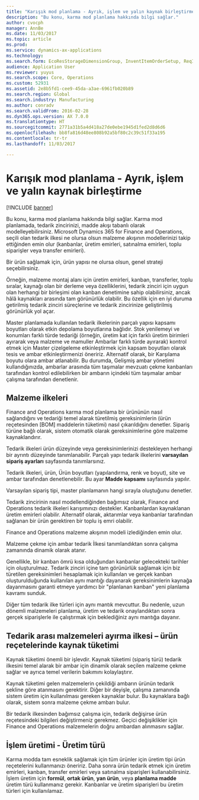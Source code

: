 ```yaml
---
title: "Karışık mod planlama - Ayrık, işlem ve yalın kaynak birleştirme"
description: "Bu konu, karma mod planlama hakkında bilgi sağlar."
author: cvocph
manager: AnnBe
ms.date: 11/03/2017
ms.topic: article
ms.prod: 
ms.service: dynamics-ax-applications
ms.technology: 
ms.search.form: EcoResStorageDimensionGroup, InventItemOrderSetup, ReqItemTable
audience: Application User
ms.reviewer: yuyus
ms.search.scope: Core, Operations
ms.custom: 52931
ms.assetid: 2e8b5fd1-cee9-45da-a3ae-6961fb020b89
ms.search.region: Global
ms.search.industry: Manufacturing
ms.author: conradv
ms.search.validFrom: 2016-02-28
ms.dyn365.ops.version: AX 7.0.0
ms.translationtype: HT
ms.sourcegitcommit: 2771a31b5a4d418a27de0ebe1945d1fed2d8d6d6
ms.openlocfilehash: bb8fa816d48ee808b92a5bf80c2c39c51f33a195
ms.contentlocale: tr-tr
ms.lasthandoff: 11/03/2017

---
```


# <a name="mixed-mode-planning---combine-discrete-process-and-lean-sourcing"></a>Karışık mod planlama - Ayrık, işlem ve yalın kaynak birleştirme

[!INCLUDE [banner](../includes/banner.md)]

Bu konu, karma mod planlama hakkında bilgi sağlar. Karma mod planlamada, tedarik zincirinizi, madde akışı tabanlı olarak modelleyebilirsiniz. Microsoft Dynamics 365 for Finance and Operations, seçili olan tedarik ilkesi ne olursa olsun malzeme akışının modellerinizi takip ettiğinden emin olur (kanbanlar, üretim emirleri, satınalma emirleri, toplu siparişler veya transfer emirleri). 

Bir ürün sağlamak için, ürün yapısı ne olursa olsun, genel strateji seçebilirsiniz.  

Örneğin, malzeme montaj alanı için üretim emirleri, kanban, transferler, toplu sıralar, kaynağı olan bir derleme veya özelliklerini, tedarik zinciri için uygun olan herhangi bir birleşimi olan kanban denetimine sahip olabilirsiniz, ancak hâlâ kaynakları arasında tam görünürlük olabilir. Bu özellik için en iyi duruma getirilmiş tedarik zinciri süreçlerine ve tedarik zincirinize geliştirilmiş görünürlük yol açar.  

Master planlamada kullanılan tedarik ilkelerinin parçalı yapısı kapsamı boyutları olarak etkin depolama boyutlarına bağlıdır. Stok yenilemeyi ve konumları farklı türde tedariği (örneğin, üretim kat için farklı üretim birimleri ayırarak veya malzeme ve mamuller Ambarlar farklı türde ayırarak) kontrol etmek için Master çizelgeleme etkinleştirmek için kapsam boyutları olarak tesis ve ambar etkinleştirmenizi öneririz. Alternatif olarak, bir Karşılama boyutu olara ambar atlanabilir. Bu durumda, Gelişmiş ambar yönetimi kullandığınızda, ambarlar arasında tüm taşımalar mevzuatı çekme kanbanları tarafından kontrol edilebilirken bir ambarın içindeki tüm taşımalar ambar çalışma tarafından denetlenir.

## <a name="supply-policies"></a>Malzeme ilkeleri
Finance and Operations karma mod planlama bir ürününün nasıl sağlandığını ve tedariği temel alarak türetilmiş gereksinimlerin (ürün reçetesinden \[BOM\] maddelerin tüketimi) nasıl çıkarıldığını denetler. Sipariş türüne bağlı olarak, sistem otomatik olarak gereksinimlerine göre malzeme kaynaklandırır.  

Tedarik ilkeleri ürün düzeyinde veya gereksinimlerinizi destekleyen herhangi bir ayrıntı düzeyinde tanımlanabilir. Parçalı yapı tedarik ilkelerini **varsayılan sipariş ayarları** sayfasında tanımlarsınız.  

Tedarik ilkeleri, ürün, Ürün boyutları (yapılandırma, renk ve boyut), site ve ambar tarafından denetlenebilir. Bu ayar **Madde kapsamı** sayfasında yapılır.  

Varsayılan sipariş tipi, master planlamanın hangi sırayla oluştuğunu denetler.  

Tedarik zincirinin nasıl modellendiğinden bağımsız olarak, Finance and Operations tedarik ilkeleri karışımınızı destekler. Kanbanlardan kaynaklanan üretim emirleri olabilir. Alternatif olarak, aktarımlar veya kanbanlar tarafından sağlanan bir ürün gerektiren bir toplu iş emri olabilir.  

Finance and Operations malzeme akışının modeli izlediğinden emin olur.  

Malzeme çekme için ambar tedarik İlkesi tanımlandıktan sonra çalışma zamanında dinamik olarak atanır.  

Genellikle, bir kanban ömrü kısa olduğundan kanbanlar gelecekteki tarihler için oluşturulmaz. Tedarik zinciri içine tam görünürlük sağlamak için biz türetilen gereksinimleri hesaplamak için kullanılan ve gerçek kanban oluşturulduğunda kullanılan aynı mantığı dayanarak gereksinimlerin kaynağa dayanmasını garanti etmeye yardımcı bir "planlanan kanban" yeni planlama kavramı sunduk.  

Diğer tüm tedarik ilke türleri için aynı mantık mevcuttur. Bu nedenle, uzun dönemli malzemeleri planlama, üretim ve tedarik onaylandıktan sonra gerçek siparişlerle ile çalıştırmak için beklediğiniz aynı mantığa dayanır.

## <a name="materials-allocation-cross-supply-policy--resource-consumption-on-boms"></a>Tedarik arası malzemeleri ayırma ilkesi – ürün reçetelerinde kaynak tüketimi
Kaynak tüketimi önemli bir işlevdir. Kaynak tüketimi (sipariş türü) tedarik ilkesini temel alarak bir ambar için dinamik olarak seçilen malzeme çekme sağlar ve ayrıca temel verilerin bakımını kolaylaştırır.  

Kaynak tüketimi gelen malzemelerin çekildiği ambarın ürünün tedarik şekline göre atanmasını gerektirir. Diğer bir deyişle, çalışma zamanında sistem üretim için kullanılması gereken kaynaklar bulur. Bu kaynaklara bağlı olarak, sistem sonra malzeme çekme ambarı bulur.  

Bir tedarik ilkesinden bağımsız çalışma için, tedarik değişirse ürün reçetesindeki bilgileri değiştirmeniz gerekmez. Geçici değişiklikler için Finance and Operations malzemelerin doğru ambardan alınmasını sağlar.

## <a name="process-manufacturing--the-production-type"></a>İşlem üretimi - Üretim türü
Karma modda tam esneklik sağlamak için tüm ürünler için üretim tipi ürün reçetelerini kullanmanızı öneririz. Daha sonra ürün tedarik etmek için üretim emirleri, kanban, transfer emirleri veya satınalma siparişleri kullanabilirsiniz. İşlem üretim için **formül**, **ortak ürün**, **yan ürün**, veya **planlama madde** üretim türü kullanmanız gerekir. Kanbanlar ve üretim siparişleri bu üretim türleri için kullanılamaz.




